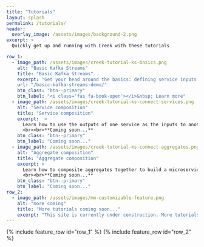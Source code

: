 ```yaml
---
title: "Tutorials"
layout: splash
permalink: /tutorials/
header:
  overlay_image: /assets/images/background-2.png
excerpt: >
  Quickly get up and running with Creek with these tutorials

row_1:
  - image_path: /assets/images/creek-tutorial-ks-basics.png
    alt: "Basic Kafka Streams"
    title: "Basic Kafka Streams"
    excerpt: "Get your head around the basics: defining service inputs and outputs, streams topologies, unit & system testing, debugging & code coverage."
    url: "/basic-kafka-streams-demo/"
    btn_class: "btn--primary"
    btn_label: "<i class='fas fa-book-open'></i>&nbsp; Learn more"
  - image_path: /assets/images/creek-tutorial-ks-connect-services.png
    alt: "Service composition"
    title: "Service composition"
    excerpt:  >
      Learn how to use the outputs of one service as the inputs to another, within the same aggregate.
      <br><br>**Coming soon...**
    btn_class: "btn--primary"
    btn_label: "Coming soon..."
  - image_path: /assets/images/creek-tutorial-ks-connect-aggregates.png
    alt: "Aggregate composition"
    title: "Aggregate composition"
    excerpt: >
      Learn how to composite aggregates together to build a microservice ecosystem
      <br><br>**Coming soon...**
    btn_class: "btn--primary"
    btn_label: "Coming soon..."
row_2:
  - image_path: /assets/images/mm-customizable-feature.png
    alt: "more coming"
    title: "More tutorials coming soon..."
    excerpt: "This site is currently under construction. More tutorials coming very soon!"
---
```


{% include feature_row id="row_1" %}
{% include feature_row id="row_2" %}
